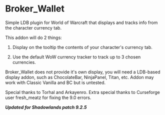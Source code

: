 # Broker_Wallet
Simple LDB plugin for World of Warcraft that displays and tracks info from the character currency tab.

This addon will do 2 things:

1. Display on the tooltip the contents of your character's currency tab.

2. Use the default WoW currency tracker to track up to 3 chosen currencies.

 

Broker_Wallet does not provide it's own display, you will need a LDB-based display addon, such as ChocolateBar, NinjaPanel, Titan, etc. Addon may work with Classic Vanilla and BC but is untested.

Special thanks to Torhal and Arkayenro. Extra special thanks to Curseforge user fresh_meatz for fixing the 9.0 errors.

 

***Updated for Shadowlands patch 9.2.5***
